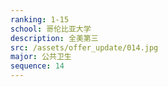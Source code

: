 ```yaml
---
ranking: 1-15
school: 哥伦比亚大学
description: 全美第三
src: /assets/offer_update/014.jpg
major: 公共卫生
sequence: 14
---
```

